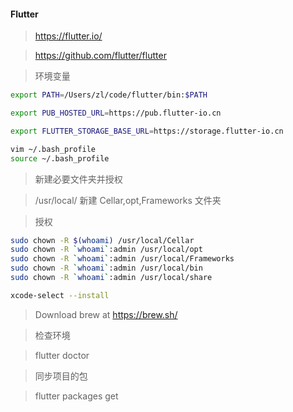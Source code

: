 #### Flutter
>https://flutter.io/

>https://github.com/flutter/flutter

>环境变量

```bash
export PATH=/Users/zl/code/flutter/bin:$PATH

export PUB_HOSTED_URL=https://pub.flutter-io.cn

export FLUTTER_STORAGE_BASE_URL=https://storage.flutter-io.cn
```

```bash
vim ~/.bash_profile
source ~/.bash_profile
```

>新建必要文件夹并授权

> /usr/local/ 新建 Cellar,opt,Frameworks 文件夹

>授权

```bash
sudo chown -R $(whoami) /usr/local/Cellar
sudo chown -R `whoami`:admin /usr/local/opt
sudo chown -R `whoami`:admin /usr/local/Frameworks
sudo chown -R `whoami`:admin /usr/local/bin
sudo chown -R `whoami`:admin /usr/local/share
```

```bash
xcode-select --install
```

>Download brew at https://brew.sh/

>检查环境

>flutter doctor

>同步项目的包

>flutter packages get